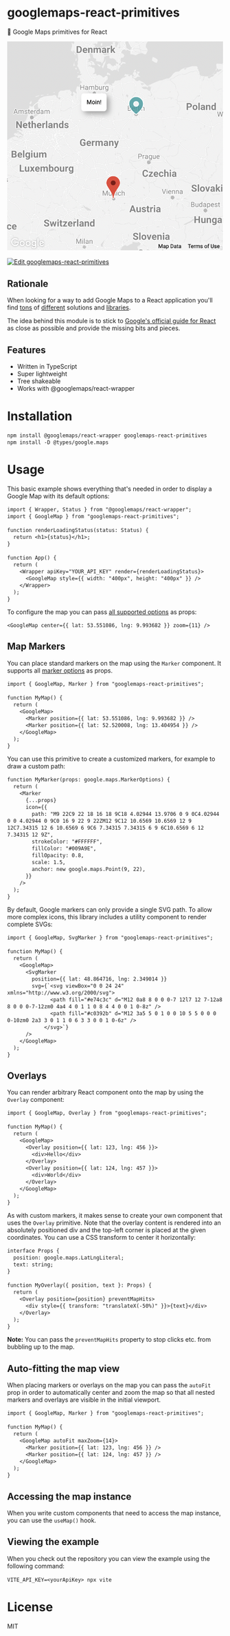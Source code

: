 # googlemaps-react-primitives

📍 Google Maps primitives for React

![screenshot](screenshot.png)

[![Edit googlemaps-react-primitives](https://codesandbox.io/static/img/play-codesandbox.svg)](https://codesandbox.io/s/clever-bush-godk3)

## Rationale

When looking for a way to add Google Maps to a React application you'll find [tons](https://www.npmjs.com/package/google-map-react) of [different](https://www.npmjs.com/package/react-google-maps) solutions and [libraries](https://www.npmjs.com/package/@react-google-maps/api).

The idea behind this module is to stick to [Google's official guide for React](https://developers.google.com/maps/documentation/javascript/react-map) as close as possible and provide the missing bits and pieces.

## Features

- Written in TypeScript
- Super lightweight
- Tree shakeable
- Works with @googlemaps/react-wrapper

# Installation

```
npm install @googlemaps/react-wrapper googlemaps-react-primitives
npm install -D @types/google.maps
```

# Usage

This basic example shows everything that's needed in order to display a Google Map with its default options:

```tsx
import { Wrapper, Status } from "@googlemaps/react-wrapper";
import { GoogleMap } from "googlemaps-react-primitives";

function renderLoadingStatus(status: Status) {
  return <h1>{status}</h1>;
}

function App() {
  return (
    <Wrapper apiKey="YOUR_API_KEY" render={renderLoadingStatus}>
      <GoogleMap style={{ width: "400px", height: "400px" }} />
    </Wrapper>
  );
}
```

To configure the map you can pass [all supported options](https://developers.google.com/maps/documentation/javascript/reference/map#MapOptions) as props:

```tsx
<GoogleMap center={{ lat: 53.551086, lng: 9.993682 }} zoom={11} />
```

## Map Markers

You can place standard markers on the map using the `Marker` component. It supports all [marker options](https://developers.google.com/maps/documentation/javascript/reference/marker#MarkerOptions) as props.

```tsx
import { GoogleMap, Marker } from "googlemaps-react-primitives";

function MyMap() {
  return (
    <GoogleMap>
      <Marker position={{ lat: 53.551086, lng: 9.993682 }} />
      <Marker position={{ lat: 52.520008, lng: 13.404954 }} />
    </GoogleMap>
  );
}
```

You can use this primitive to create a customized markers, for example to draw a custom path:

```tsx
function MyMarker(props: google.maps.MarkerOptions) {
  return (
    <Marker
      {...props}
      icon={{
        path: "M9 22C9 22 18 16 18 9C18 4.02944 13.9706 0 9 0C4.02944 0 0 4.02944 0 9C0 16 9 22 9 22ZM12 9C12 10.6569 10.6569 12 9 12C7.34315 12 6 10.6569 6 9C6 7.34315 7.34315 6 9 6C10.6569 6 12 7.34315 12 9Z",
        strokeColor: "#FFFFFF",
        fillColor: "#009A9E",
        fillOpacity: 0.8,
        scale: 1.5,
        anchor: new google.maps.Point(9, 22),
      }}
    />
  );
}
```

By default, Google markers can only provide a single SVG path. To allow more complex icons, this library includes a utility component to render complete SVGs:

```tsx
import { GoogleMap, SvgMarker } from "googlemaps-react-primitives";

function MyMap() {
  return (
    <GoogleMap>
      <SvgMarker
        position={{ lat: 48.864716, lng: 2.349014 }}
        svg={`<svg viewBox="0 0 24 24" xmlns="http://www.w3.org/2000/svg">
              <path fill="#e74c3c" d="M12 0a8 8 0 0 0-7 12l7 12 7-12a8 8 0 0 0-7-12zm0 4a4 4 0 1 1 0 8 4 4 0 0 1 0-8z" />
              <path fill="#c0392b" d="M12 3a5 5 0 1 0 0 10 5 5 0 0 0 0-10zm0 2a3 3 0 1 1 0 6 3 3 0 0 1 0-6z" />
            </svg>`}
      />
    </GoogleMap>
  );
}
```

## Overlays

You can render arbitrary React component onto the map by using the `Overlay` component:

```tsx
import { GoogleMap, Overlay } from "googlemaps-react-primitives";

function MyMap() {
  return (
    <GoogleMap>
      <Overlay position={{ lat: 123, lng: 456 }}>
        <div>Hello</div>
      </Overlay>
      <Overlay position={{ lat: 124, lng: 457 }}>
        <div>World</div>
      </Overlay>
    </GoogleMap>
  );
}
```

As with custom markers, it makes sense to create your own component that uses the `Overlay` primitive. Note that the overlay content is rendered into an absolutely positioned div and the top-left corner is placed at the given coordinates. You can use a CSS transform to center it horizontally:

```tsx
interface Props {
  position: google.maps.LatLngLiteral;
  text: string;
}

function MyOverlay({ position, text }: Props) {
  return (
    <Overlay position={position} preventMapHits>
      <div style={{ transform: "translateX(-50%)" }}>{text}</div>
    </Overlay>
  );
}
```

**Note:** You can pass the `preventMapHits` property to stop clicks etc. from bubbling up to the map.

## Auto-fitting the map view

When placing markers or overlays on the map you can pass the `autoFit` prop in order to automatically center and zoom the map so that all nested markers and overlays are visible in the initial viewport.

```tsx
import { GoogleMap, Marker } from "googlemaps-react-primitives";

function MyMap() {
  return (
    <GoogleMap autoFit maxZoom={14}>
      <Marker position={{ lat: 123, lng: 456 }} />
      <Marker position={{ lat: 124, lng: 457 }} />
    </GoogleMap>
  );
}
```

## Accessing the map instance

When you write custom components that need to access the map instance, you can use the `useMap()` hook.

## Viewing the example

When you check out the repository you can view the example using the following command:

`VITE_API_KEY=<yourApiKey> npx vite`

# License

MIT
